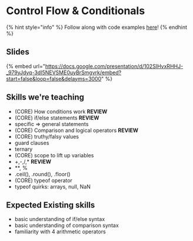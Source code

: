 # Control Flow & Conditionals

{% hint style="info" %}
Follow along with code examples [here](https://github.com/The-Marcy-Lab-School/1-0-2-control-flow)!
{% endhint %}

## Slides

{% embed url="https://docs.google.com/presentation/d/102SIHvxRHHJ-_979yJdyq-3dI5NEVSME0uyBrSmgvrk/embed?start=false&loop=false&delayms=3000" %}


## Skills we're teaching
- (CORE) How conditions work **REVIEW**
- (CORE) if/else statements **REVIEW**
- specific => general statements
- (CORE) Comparison and logical operators **REVIEW**
- (CORE) truthy/falsy values
- guard clauses
- ternary
- (CORE) scope to lift up variables
- +,-,/,* **REVIEW**
- **, %
- .ceil(), .round(), .floor()
- (CORE) typeof operator
- typeof quirks: arrays, null, NaN

## Expected Existing skills
- basic understanding of if/else syntax
- basic understanding of comparison syntax
- familiarity with 4 arithmetic operators